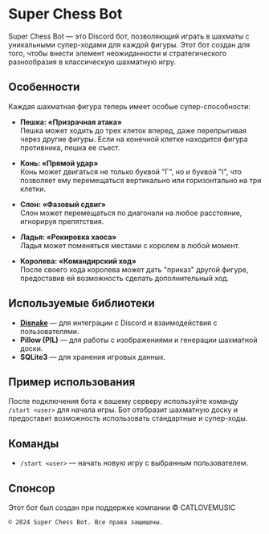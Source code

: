 # Super Chess Bot

Super Chess Bot — это Discord бот, позволяющий играть в шахматы с уникальными супер-ходами для каждой фигуры. Этот бот создан для того, чтобы внести элемент неожиданности и стратегического разнообразия в классическую шахматную игру. 

## Особенности

Каждая шахматная фигура теперь имеет особые супер-способности:

- **Пешка: «Призрачная атака»**  
  Пешка может ходить до трех клеток вперед, даже перепрыгивая через другие фигуры. Если на конечной клетке находится фигура противника, пешка ее съест.

- **Конь: «Прямой удар»**  
  Конь может двигаться не только буквой "Г", но и буквой "I", что позволяет ему перемещаться вертикально или горизонтально на три клетки.

- **Слон: «Фазовый сдвиг»**  
  Слон может перемещаться по диагонали на любое расстояние, игнорируя препятствия.

- **Ладья: «Рокировка хаоса»**  
  Ладья может поменяться местами с королем в любой момент.

- **Королева: «Командирский ход»**  
  После своего хода королева может дать "приказ" другой фигуре, предоставив ей возможность сделать дополнительный ход.

## Используемые библиотеки

- **[Disnake](https://docs.disnake.dev/en/latest/)** — для интеграции с Discord и взаимодействия с пользователями.
- **Pillow (PIL)** — для работы с изображениями и генерации шахматной доски.
- **SQLite3** — для хранения игровых данных.

## Пример использования

После подключения бота к вашему серверу используйте команду `/start <user>` для начала игры. Бот отобразит шахматную доску и предоставит возможность использовать стандартные и супер-ходы.  

## Команды

- `/start <user>` — начать новую игру с выбранным пользователем.

## Спонсор
Этот бот был создан при поддержке компании © CATLOVEMUSIC

```
© 2024 Super Chess Bot. Все права защищены.
```